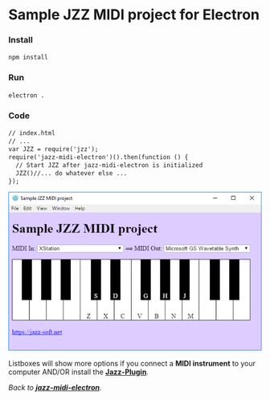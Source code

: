 # Sample JZZ MIDI project for Electron

### Install
    npm install

### Run
    electron .

### Code
    // index.html
    // ...
    var JZZ = require('jzz');
    require('jazz-midi-electron')().then(function () {
      // Start JZZ after jazz-midi-electron is initialized
      JZZ()//... do whatever else ...
    });


[![screenshot](screenshot.png)](https://github.com/jazz-soft/jazz-midi-electron/tree/master/sample-project)

Listboxes will show more options
if you connect a **MIDI instrument** to your computer
AND/OR install the [**Jazz-Plugin**](https://jazz-soft.net).

*Back to [**jazz-midi-electron**](https://github.com/jazz-soft/jazz-midi-electron).*
